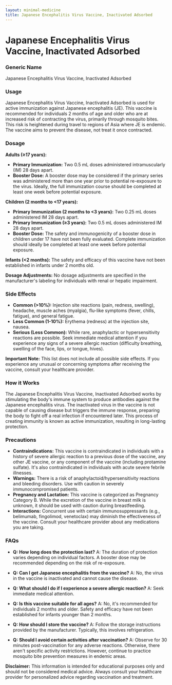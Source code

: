 ```yaml
---
layout: minimal-medicine
title: Japanese Encephalitis Virus Vaccine, Inactivated Adsorbed
---
```


# Japanese Encephalitis Virus Vaccine, Inactivated Adsorbed
### Generic Name
Japanese Encephalitis Virus Vaccine, Inactivated Adsorbed

### Usage
Japanese Encephalitis Virus Vaccine, Inactivated Adsorbed is used for active immunization against Japanese encephalitis (JE).  This vaccine is recommended for individuals 2 months of age and older who are at increased risk of contracting the virus, primarily through mosquito bites.  This risk is heightened during travel to regions of Asia where JE is endemic.  The vaccine aims to prevent the disease, not treat it once contracted.

### Dosage

**Adults (≥17 years):**

* **Primary Immunization:** Two 0.5 mL doses administered intramuscularly (IM) 28 days apart.
* **Booster Dose:** A booster dose may be considered if the primary series was administered more than one year prior to potential re-exposure to the virus.  Ideally, the full immunization course should be completed at least one week before potential exposure.

**Children (2 months to <17 years):**

* **Primary Immunization (2 months to <3 years):** Two 0.25 mL doses administered IM 28 days apart.
* **Primary Immunization (≥3 years):** Two 0.5 mL doses administered IM 28 days apart.
* **Booster Dose:** The safety and immunogenicity of a booster dose in children under 17 have not been fully evaluated.  Complete immunization should ideally be completed at least one week before potential exposure.

**Infants (<2 months):** The safety and efficacy of this vaccine have not been established in infants under 2 months old.

**Dosage Adjustments:**  No dosage adjustments are specified in the manufacturer's labeling for individuals with renal or hepatic impairment.


### Side Effects

* **Common (>10%):** Injection site reactions (pain, redness, swelling), headache, muscle aches (myalgia), flu-like symptoms (fever, chills, fatigue), and general fatigue.
* **Less Common (1-10%):** Erythema (redness) at the injection site, nausea.
* **Serious (Less Common):** While rare, anaphylactic or hypersensitivity reactions are possible.  Seek immediate medical attention if you experience any signs of a severe allergic reaction (difficulty breathing, swelling of the face, lips, or tongue, hives).

**Important Note:** This list does not include all possible side effects.  If you experience any unusual or concerning symptoms after receiving the vaccine, consult your healthcare provider.


### How it Works

The Japanese Encephalitis Virus Vaccine, Inactivated Adsorbed works by stimulating the body's immune system to produce antibodies against the Japanese encephalitis virus.  The inactivated virus in the vaccine is not capable of causing disease but triggers the immune response, preparing the body to fight off a real infection if encountered later.  This process of creating immunity is known as active immunization, resulting in long-lasting protection.


### Precautions

* **Contraindications:**  This vaccine is contraindicated in individuals with a history of severe allergic reaction to a previous dose of the vaccine, any other JE vaccine, or any component of the vaccine (including protamine sulfate). It's also contraindicated in individuals with acute severe febrile illnesses.
* **Warnings:** There is a risk of anaphylactoid/hypersensitivity reactions and bleeding disorders.  Use with caution in severely immunocompromised patients.
* **Pregnancy and Lactation:** This vaccine is categorized as Pregnancy Category B. While the excretion of the vaccine in breast milk is unknown, it should be used with caution during breastfeeding.
* **Interactions:**  Concurrent use with certain immunosuppressants (e.g., belimumab, fingolimod, venetoclax) may diminish the effectiveness of the vaccine.  Consult your healthcare provider about any medications you are taking.


### FAQs

* **Q: How long does the protection last?**  A: The duration of protection varies depending on individual factors.  A booster dose may be recommended depending on the risk of re-exposure.

* **Q: Can I get Japanese encephalitis from the vaccine?** A: No, the virus in the vaccine is inactivated and cannot cause the disease.

* **Q: What should I do if I experience a severe allergic reaction?** A: Seek immediate medical attention.

* **Q: Is this vaccine suitable for all ages?** A: No, it's recommended for individuals 2 months and older.  Safety and efficacy have not been established for infants younger than 2 months.

* **Q: How should I store the vaccine?** A: Follow the storage instructions provided by the manufacturer. Typically, this involves refrigeration.

* **Q: Should I avoid certain activities after vaccination?** A:  Observe for 30 minutes post-vaccination for any adverse reactions.  Otherwise, there aren't specific activity restrictions.  However, continue to practice mosquito bite prevention measures in endemic areas.

**Disclaimer:** This information is intended for educational purposes only and should not be considered medical advice.  Always consult your healthcare provider for personalized advice regarding vaccination and treatment.
